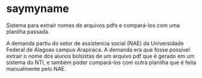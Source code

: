 # saymyname
Sistema para extrair nomes de arquivos pdfs e compará-los com uma planilha passada.

A demanda partiu do setor de assistencia social (NAE) da Universidade Federal de Alagoas campus Arapiraca. 
A demanda era que fosse possível extrair o nome dos alunos bolsistas de um arquivo pdf que é gerado em um sistema do NTI, e também poder compará-los com outra planilha que é feita manualmente pelo NAE.

